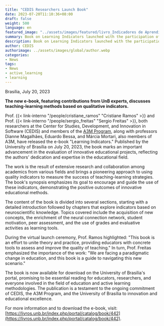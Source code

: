 ```yaml
---
title: "CEDIS Researchers Launch Book"
date: 2023-07-20T11:10:36+08:00
draft: false
weight: 500
language: en
featured_image: "../assets/images/featured/livro_Indicadores de Aprendizagem.png"
summary: Book on Learning Indicators launched with the participation of CEDIS researchers.
description: Book on Learning Indicators launched with the participation of CEDIS researchers.
author: CEDIS
authorimage: ../assets/images/global/author.webp
categories: 
- News
tags: 
- News
- active_learning
- learning
---
```

Brasília, July 20, 2023

**The new e-book, featuring contributions from UnB experts, discusses teaching-learning methods based on qualitative indicators.**

Prof. {{< link-interno "/people/cristiane_ramos" "Cristiane Ramos" >}} and Prof. {{< link-interno "/people/sergio_freitas" "Sergio Freitas" >}}, both researchers at the Center for Studies, Development, and Innovation in Software (CEDIS) and members of the [A3M Program](http://a3m.unb.br/), along with professors Dianne Magalhães, Eduardo Bessa, and Márcia Mortari, also members of A3M, have released the e-book "Learning Indicators." Published by the University of Brasília on July 20, 2023, the book marks an important advancement in the evaluation of innovative educational projects, reflecting the authors' dedication and expertise in the educational field.

The work is the result of extensive research and collaboration among academics from various fields and brings a pioneering approach to using quality indicators to measure the success of teaching-learning strategies. The book's synopsis emphasizes its goal to encourage and guide the use of these indicators, demonstrating the positive outcomes of innovative educational methods.

The content of the book is divided into several sections, starting with a detailed introduction followed by chapters that explore indicators based on neuroscientific knowledge. Topics covered include the acquisition of new concepts, the enrichment of the neural connection network, student motivation, peer assessment, and the use of grades and evaluative activities as learning tools.

During the virtual launch ceremony, Prof. Ramos highlighted: "This book is an effort to unite theory and practice, providing educators with concrete tools to assess and improve the quality of teaching." In turn, Prof. Freitas emphasized the importance of the work: "We are facing a paradigmatic change in education, and this book is a guide to navigating this new scenario."

The book is now available for download on the University of Brasília's portal, promising to be essential reading for educators, researchers, and everyone involved in the field of education and active learning methodologies. The publication is a testament to the ongoing commitment of CEDIS, the A3M Program, and the University of Brasília to innovation and educational excellence.

For more information and to download the e-book, visit: [https://livros.unb.br/index.php/portal/catalog/book/442](https://livros.unb.br/index.php/portal/catalog/book/442).